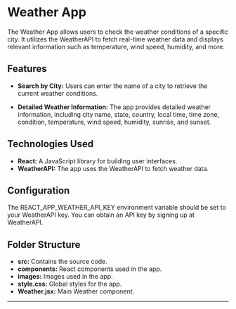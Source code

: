 # Weather App


The Weather App allows users to check the weather conditions of a specific city. It utilizes the WeatherAPI to fetch real-time weather data and displays relevant information such as temperature, wind speed, humidity, and more.

## Features

- **Search by City:** Users can enter the name of a city to retrieve the current weather conditions.

- **Detailed Weather Information:** The app provides detailed weather information, including city name, state, country, local time, time zone, condition, temperature, wind speed, humidity, sunrise, and sunset.

## Technologies Used

- **React:** A JavaScript library for building user interfaces.
- **WeatherAPI:** The app uses the WeatherAPI to fetch weather data.

## Configuration
The REACT_APP_WEATHER_API_KEY environment variable should be set to your WeatherAPI key. You can obtain an API key by signing up at WeatherAPI.

## Folder Structure
- **src:** Contains the source code.
- **components:** React components used in the app.
- **images:** Images used in the app.
- **style.css:** Global styles for the app.
- **Weather.jsx:** Main Weather component.
<hr>

